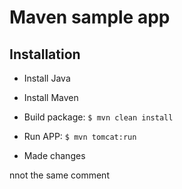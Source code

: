 # Maven sample app

## Installation

- Install Java
- Install Maven

- Build package: `$ mvn clean install`

- Run APP: `$ mvn tomcat:run`

- Made changes   

nnot the same comment
